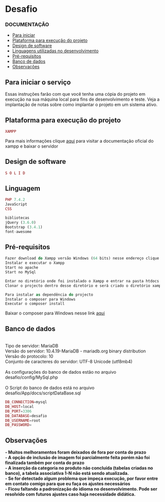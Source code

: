 # Desafio

### DOCUMENTAÇÃO

- [Para iniciar](#para-iniciar-o-serviço)
- [Plataforma para execução do projeto](#plataforma-para-execução-do-projeto)
- [Design de software](#design-de-software)
- [Linguagens utilizadas no desenvolvimento](#linguagem)
- [Pré-requisitos](#pré-requisitos)
- [Banco de dados](#banco-de-dados)
- [Observações](#observações)

## Para iniciar o serviço 
Essas instruções farão com que você tenha uma cópia do projeto em execução na sua máquina local para fins de desenvolvimento e teste. Veja a implantação de notas sobre como implantar o projeto em um sistema ativo.

## Plataforma para execução do projeto

```php
XAMPP
```
Para mais informações clique [aqui](https://www.apachefriends.org/pt_br/index.html) para visitar a documentação oficial do xampp e baixar o servidor

## Design de software

```php
S O L I D 
```

## Linguagem

```php
PHP 7.4.2
JavaScript
CSS

bibliotecas
jQuery (3.6.0)
Bootstrap (3.4.1)
font-awesome

```

## Pré-requisitos

```php
Fazer download do Xampp versão Windows (64 bits) nesse endereço clique [aqui](https://www.apachefriends.org/pt_br/download.html)
Instalar e executar o Xampp
Start no apache 
Start no MySql

Entar no diretório onde foi instalado o Xampp e entrar na pasta htdocs
Clonar o projecto dentro desse diretório e será criado o diretório xampp/htdocs/desafio onde todos os arquivos do projeto serão colocados.

Para instalar as dependência do projecto
Instalar o composer para Windows
Executar o composer install
```
Baixar o composer para Windows nesse link [aqui](https://getcomposer.org/Composer-Setup.exe)

## Banco de dados
</br>Tipo de servidor: MariaDB
</br>Versão do servidor: 10.4.19-MariaDB - mariadb.org binary distribution
</br>Versão do protocolo: 10
</br>Conjunto de caracteres do servidor: UTF-8 Unicode (utf8mb4)
</br></br>
As configurações do banco de dados estão no arquivo desafio/config/MySql.php
<br>
</br>O Script do banco de dados está no arquivo desafio/App/docs/scriptDataBase.sql

```php
DB_CONNECTION=mysql
DB_HOST=local
DB_PORT=3306
DB_DATABASE=desafio
DB_USERNAME=root
DB_PASSWORD=
```

## Observações

<b>
- Muitos melhoramentos foram deixados de fora por conta do prazo<br>
- A opção de inclusão de imagem foi parcialmente feita porém não foi finalizada também por conta do prazo</br>
- A inserção da categoria no produto não concluída (tabelas criadas no banco), a tabela associativa 1-N não está sendo atualizada.</br>
- Se for detectado algum problema que impeça execução, por favor entre em contato comigo para que eu faça os ajustes necessários</br>
- Ficou faltando a padronização do idioma no desenvolvimento. Pode ser resolvido com futuros ajustes caso haja necessidade didática.</br>
</b>
